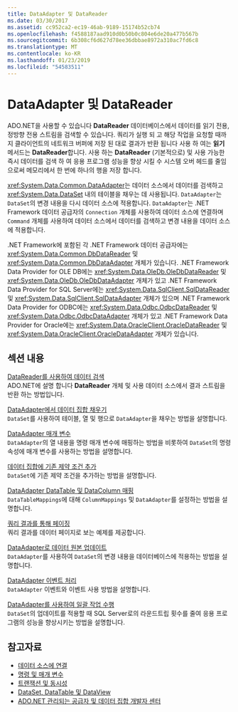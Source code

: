 ```yaml
---
title: DataAdapter 및 DataReader
ms.date: 03/30/2017
ms.assetid: cc952ca2-ec19-46ab-9189-15174b52cb74
ms.openlocfilehash: f4588187aad910d0b50b0c804e6de20a477b567b
ms.sourcegitcommit: 6b308cf6d627d78ee36dbbae8972a310ac7fd6c8
ms.translationtype: MT
ms.contentlocale: ko-KR
ms.lasthandoff: 01/23/2019
ms.locfileid: "54583511"
---
```

# <a name="dataadapters-and-datareaders"></a>DataAdapter 및 DataReader
ADO.NET을 사용할 수 있습니다 **DataReader** 데이터베이스에서 데이터를 읽기 전용, 정방향 전용 스트림을 검색할 수 있습니다. 쿼리가 실행 되 고 해당 작업을 요청할 때까지 클라이언트의 네트워크 버퍼에 저장 된 대로 결과가 반환 됩니다 사용 하 여는 **읽기** 메서드는 **DataReader**합니다. 사용 하는 **DataReader** (기본적으로) 및 사용 가능한 즉시 데이터를 검색 하 여 응용 프로그램 성능을 향상 시킬 수 시스템 오버 헤드를 줄임으로써 메모리에서 한 번에 하나의 행을 저장 합니다.  
  
 <xref:System.Data.Common.DataAdapter>는 데이터 소스에서 데이터를 검색하고 <xref:System.Data.DataSet> 내의 테이블을 채우는 데 사용됩니다. `DataAdapter`는 `DataSet`의 변경 내용을 다시 데이터 소스에 적용합니다. `DataAdapter`는 .NET Framework 데이터 공급자의 `Connection` 개체를 사용하여 데이터 소스에 연결하며 `Command` 개체를 사용하여 데이터 소스에서 데이터를 검색하고 변경 내용을 데이터 소스에 적용합니다.  
  
 .NET Framework에 포함된 각 .NET Framework 데이터 공급자에는 <xref:System.Data.Common.DbDataReader> 및 <xref:System.Data.Common.DbDataAdapter> 개체가 있습니다. .NET Framework Data Provider for OLE DB에는 <xref:System.Data.OleDb.OleDbDataReader> 및 <xref:System.Data.OleDb.OleDbDataAdapter> 개체가 있고 .NET Framework Data Provider for SQL Server에는 <xref:System.Data.SqlClient.SqlDataReader> 및 <xref:System.Data.SqlClient.SqlDataAdapter> 개체가 있으며 .NET Framework Data Provider for ODBC에는 <xref:System.Data.Odbc.OdbcDataReader> 및 <xref:System.Data.Odbc.OdbcDataAdapter> 개체가 있고 .NET Framework Data Provider for Oracle에는 <xref:System.Data.OracleClient.OracleDataReader> 및 <xref:System.Data.OracleClient.OracleDataAdapter> 개체가 있습니다.  
  
## <a name="in-this-section"></a>섹션 내용  
 [DataReader를 사용하여 데이터 검색](../../../../docs/framework/data/adonet/retrieving-data-using-a-datareader.md)  
 ADO.NET에 설명 합니다 **DataReader** 개체 및 사용 데이터 소스에서 결과 스트림을 반환 하는 방법입니다.  
  
 [DataAdapter에서 데이터 집합 채우기](../../../../docs/framework/data/adonet/populating-a-dataset-from-a-dataadapter.md)  
 `DataSet`를 사용하여 테이블, 열 및 행으로 `DataAdapter`을 채우는 방법을 설명합니다.  
  
 [DataAdapter 매개 변수](../../../../docs/framework/data/adonet/dataadapter-parameters.md)  
 `DataAdapter`의 열 내용을 명령 매개 변수에 매핑하는 방법을 비롯하여 `DataSet`의 명령 속성에 매개 변수를 사용하는 방법을 설명합니다.  
  
 [데이터 집합에 기존 제약 조건 추가](../../../../docs/framework/data/adonet/adding-existing-constraints-to-a-dataset.md)  
 `DataSet`에 기존 제약 조건을 추가하는 방법을 설명합니다.  
  
 [DataAdapter DataTable 및 DataColumn 매핑](../../../../docs/framework/data/adonet/dataadapter-datatable-and-datacolumn-mappings.md)  
 `DataTableMappings`에 대해 `ColumnMappings` 및 `DataAdapter`를 설정하는 방법을 설명합니다.  
  
 [쿼리 결과를 통해 페이징](../../../../docs/framework/data/adonet/paging-through-a-query-result.md)  
 쿼리 결과를 데이터 페이지로 보는 예제를 제공합니다.  
  
 [DataAdapter로 데이터 원본 업데이트](../../../../docs/framework/data/adonet/updating-data-sources-with-dataadapters.md)  
 `DataAdapter`를 사용하여 `DataSet`의 변경 내용을 데이터베이스에 적용하는 방법을 설명합니다.  
  
 [DataAdapter 이벤트 처리](../../../../docs/framework/data/adonet/handling-dataadapter-events.md)  
 `DataAdapter` 이벤트와 이벤트 사용 방법을 설명합니다.  
  
 [DataAdapter를 사용하여 일괄 작업 수행](../../../../docs/framework/data/adonet/performing-batch-operations-using-dataadapters.md)  
 `DataSet`의 업데이트를 적용할 때 SQL Server로의 라운드트립 횟수를 줄여 응용 프로그램의 성능을 향상시키는 방법을 설명합니다.  
  
## <a name="see-also"></a>참고자료
- [데이터 소스에 연결](../../../../docs/framework/data/adonet/connecting-to-a-data-source.md)
- [명령 및 매개 변수](../../../../docs/framework/data/adonet/commands-and-parameters.md)
- [트랜잭션 및 동시성](../../../../docs/framework/data/adonet/transactions-and-concurrency.md)
- [DataSet, DataTable 및 DataView](../../../../docs/framework/data/adonet/dataset-datatable-dataview/index.md)
- [ADO.NET 관리되는 공급자 및 데이터 집합 개발자 센터](https://go.microsoft.com/fwlink/?LinkId=217917)
